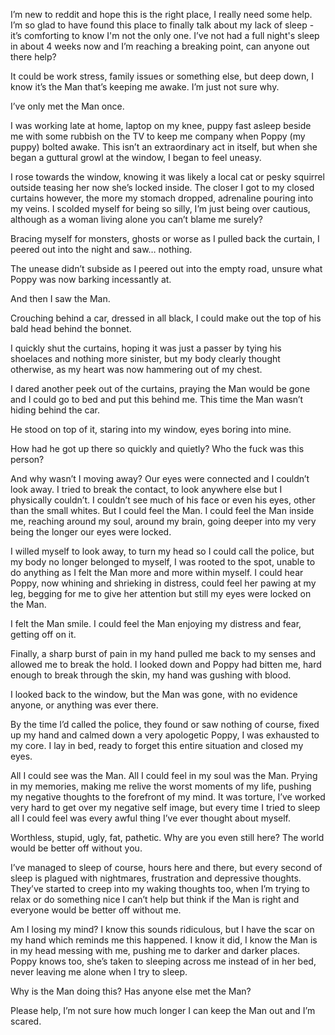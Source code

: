 I’m new to reddit and hope this is the right place, I really need some help. I’m so glad to have found this place to finally talk about my lack of sleep - it’s comforting to know I'm not the only one. I’ve not had a full night's sleep in about 4 weeks now and I’m reaching a breaking point, can anyone out there help?

It could be work stress, family issues or something else, but deep down, I know it’s the Man that’s keeping me awake. I’m just not sure why.

I’ve only met the Man once.

I was working late at home, laptop on my knee, puppy fast asleep beside me with some rubbish on the TV to keep me company when Poppy (my puppy) bolted awake. This isn’t an extraordinary act in itself, but when she began a guttural growl at the window, I began to feel uneasy. 

I rose towards the window, knowing it was likely a local cat or pesky squirrel outside teasing her now she’s locked inside. The closer I got to my closed curtains however, the more my stomach dropped, adrenaline pouring into my veins. I scolded myself for being so silly, I’m just being over cautious, although as a woman living alone you can’t blame me surely? 

Bracing myself for monsters, ghosts or worse as I pulled back the curtain, I peered out into the night and saw… nothing.

The unease didn’t subside as I peered out into the empty road, unsure what Poppy was now barking incessantly at. 

And then I saw the Man. 

Crouching behind a car, dressed in all black, I could make out the top of his bald head behind the bonnet. 

I quickly shut the curtains, hoping it was just a passer by tying his shoelaces and nothing more sinister, but my body clearly thought otherwise, as my heart was now hammering out of my chest. 

I dared another peek out of the curtains, praying the Man would be gone and I could go to bed and put this behind me. This time the Man wasn’t hiding behind the car.

He stood on top of it, staring into my window, eyes boring into mine. 

How had he got up there so quickly and quietly? Who the fuck was this person?

And why wasn’t I moving away? Our eyes were connected and I couldn’t look away. I tried to break the contact, to look anywhere else but I physically couldn’t. I couldn’t see much of his face or even his eyes, other than the small whites. But I could feel the Man. I could feel the Man inside me, reaching around my soul, around my brain, going deeper into my very being the longer our eyes were locked. 

I willed myself to look away, to turn my head so I could call the police, but my body no longer belonged to myself, I was rooted to the spot, unable to do anything as I felt the Man more and more within myself. I could hear Poppy, now whining and shrieking in distress, could feel her pawing at my leg, begging for me to give her attention but still my eyes were locked on the Man. 

I felt the Man smile. I could feel the Man enjoying my distress and fear, getting off on it. 

Finally, a sharp burst of pain in my hand pulled me back to my senses and allowed me to break the hold. I looked down and Poppy had bitten me, hard enough to break through the skin, my hand was gushing with blood. 

I looked back to the window, but the Man was gone, with no evidence anyone, or anything was ever there. 

By the time I’d called the police, they found or saw nothing of course, fixed up my hand and calmed down a very apologetic Poppy, I was exhausted to my core. I lay in bed, ready to forget this entire situation and closed my eyes.

All I could see was the Man. All I could feel in my soul was the Man. Prying in my memories, making me relive the worst moments of my life, pushing my negative thoughts to the forefront of my mind. It was torture, I’ve worked very hard to get over my negative self image, but every time I tried to sleep all I could feel was every awful thing I’ve ever thought about myself.

Worthless, stupid, ugly, fat, pathetic. Why are you even still here? The world would be better off without you.

I’ve managed to sleep of course, hours here and there, but every second of sleep is plagued with nightmares, frustration and depressive thoughts. They’ve started to creep into my waking thoughts too, when I’m trying to relax or do something nice I can’t help but think if the Man is right and everyone would be better off without me. 

Am I losing my mind? I know this sounds ridiculous, but I have the scar on my hand which reminds me this happened. I know it did, I know the Man is in my head messing with me, pushing me to darker and darker places. Poppy knows too, she’s taken to sleeping across me instead of in her bed, never leaving me alone when I try to sleep.

Why is the Man doing this? Has anyone else met the Man? 

Please help, I’m not sure how much longer I can keep the Man out and I’m scared.